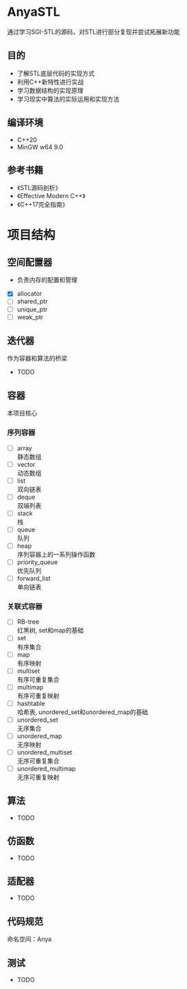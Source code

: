 #  AnyaSTL
通过学习SGI-STL的源码，对STL进行部分复现并尝试拓展新功能
##  目的
- 了解STL底层代码的实现方式
- 利用C++新特性进行实战
- 学习数据结构的实现原理
- 学习现实中算法的实际运用和实现方法
## 编译环境
- C++20
- MinGW w64 9.0
## 参考书籍
- 《STL源码剖析》
- 《Effective Modern C++》
- 《C++17完全指南》
# 项目结构
## 空间配置器

- 负责内存的配置和管理

- [x] allocator
- [ ] shared_ptr
- [ ] unique_ptr
- [ ] weak_ptr
## 迭代器
作为容器和算法的桥梁

- TODO	
## 容器
本项目核心
### 序列容器
- [ ] array  
  静态数组
- [ ] vector  
  动态数组
- [ ] list  
  双向链表
- [ ] deque  
  双端列表
- [ ] stack  
  栈
- [ ] queue  
  队列
- [ ] heap  
  序列容器上的一系列操作函数
- [ ] priority_queue  
  优先队列
- [ ] forward_list  
  单向链表

### 关联式容器
- [ ] RB-tree  
  红黑树, set和map的基础
- [ ] set  
  有序集合
- [ ] map  
  有序映射
- [ ] multiset  
  有序可重复集合
- [ ] multimap  
  有序可重复映射
- [ ] hashtable  
  哈希表, unordered_set和unordered_map的基础
- [ ] unordered_set  
  无序集合
- [ ] unordered_map  
  无序映射
- [ ] unordered_multiset  
  无序可重复集合
- [ ] unordered_multimap  
  无序可重复映射
## 算法
- TODO
## 仿函数
- TODO
## 适配器
- TODO
## 代码规范
命名空间：Anya
## 测试
- TODO
